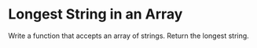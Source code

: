 # Longest String in an Array
Write a function that accepts an array of strings. Return the longest string.